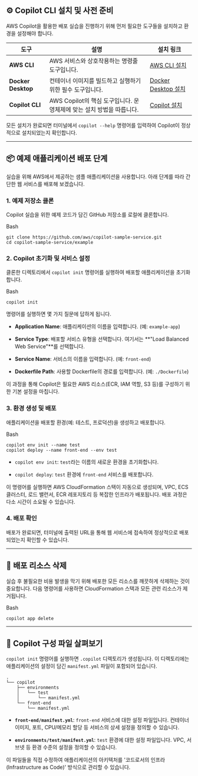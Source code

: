 
## ⚙️ Copilot CLI 설치 및 사전 준비

AWS Copilot을 활용한 배포 실습을 진행하기 위해 먼저 필요한 도구들을 설치하고 환경을 설정해야 합니다.

|도구|설명|설치 링크|
|---|---|---|
|**AWS CLI**|AWS 서비스와 상호작용하는 명령줄 도구입니다.|[AWS CLI 설치](https://docs.aws.amazon.com/cli/latest/userguide/getting-started-install.html)|
|**Docker Desktop**|컨테이너 이미지를 빌드하고 실행하기 위한 필수 도구입니다.|[Docker Desktop 설치](https://www.docker.com/products/docker-desktop/)|
|**Copilot CLI**|AWS Copilot의 핵심 도구입니다. 운영체제에 맞는 설치 방법을 따릅니다.|[Copilot 설치](https://aws.github.io/copilot-cli/docs/getting-started/install/)|

모든 설치가 완료되면 터미널에서 `copilot --help` 명령어를 입력하여 Copilot이 정상적으로 설치되었는지 확인합니다.

---

## 📦 예제 애플리케이션 배포 단계

실습을 위해 AWS에서 제공하는 샘플 애플리케이션을 사용합니다. 아래 단계를 따라 간단한 웹 서비스를 배포해 보겠습니다.

### 1. 예제 저장소 클론

Copilot 실습을 위한 예제 코드가 담긴 GitHub 저장소를 로컬에 클론합니다.

Bash

```
git clone https://github.com/aws/copilot-sample-service.git
cd copilot-sample-service/example
```

### 2. Copilot 초기화 및 서비스 설정

클론한 디렉토리에서 `copilot init` 명령어를 실행하여 배포할 애플리케이션을 초기화합니다.

Bash

```
copilot init
```

명령어를 실행하면 몇 가지 질문에 답하게 됩니다.

- **Application Name**: 애플리케이션의 이름을 입력합니다. (예: `example-app`)
    
- **Service Type**: 배포할 서비스 유형을 선택합니다. 여기서는 **"Load Balanced Web Service"**를 선택합니다.
    
- **Service Name**: 서비스의 이름을 입력합니다. (예: `front-end`)
    
- **Dockerfile Path**: 사용할 Dockerfile의 경로를 입력합니다. (예: `./Dockerfile`)
    

이 과정을 통해 Copilot은 필요한 AWS 리소스(ECR, IAM 역할, S3 등)를 구성하기 위한 기본 설정을 마칩니다.

### 3. 환경 생성 및 배포

애플리케이션을 배포할 환경(예: 테스트, 프로덕션)을 생성하고 배포합니다.

Bash

```
copilot env init --name test
copilot deploy --name front-end --env test
```

- `copilot env init`: `test`라는 이름의 새로운 환경을 초기화합니다.
    
- `copilot deploy`: `test` 환경에 `front-end` 서비스를 배포합니다.
    

이 명령어를 실행하면 AWS CloudFormation 스택이 자동으로 생성되며, VPC, ECS 클러스터, 로드 밸런서, ECR 레포지토리 등 복잡한 인프라가 배포됩니다. 배포 과정은 다소 시간이 소요될 수 있습니다.

### 4. 배포 확인

배포가 완료되면, 터미널에 출력된 URL을 통해 웹 서비스에 접속하여 정상적으로 배포되었는지 확인할 수 있습니다.

---

## 🧹 배포 리소스 삭제

실습 후 불필요한 비용 발생을 막기 위해 배포한 모든 리소스를 깨끗하게 삭제하는 것이 중요합니다. 다음 명령어를 사용하면 CloudFormation 스택과 모든 관련 리소스가 제거됩니다.

Bash

```
copilot app delete
```

---

## 📁 Copilot 구성 파일 살펴보기

`copilot init` 명령어를 실행하면 `.copilot` 디렉토리가 생성됩니다. 이 디렉토리에는 애플리케이션의 설정이 담긴 `manifest.yml` 파일이 포함되어 있습니다.

```
.
└── copilot
    ├── environments
    │   └── test
    │       └── manifest.yml
    └── front-end
        └── manifest.yml
```

- **`front-end/manifest.yml`**: `front-end` 서비스에 대한 설정 파일입니다. 컨테이너 이미지, 포트, CPU/메모리 할당 등 서비스의 상세 설정을 정의할 수 있습니다.
    
- **`environments/test/manifest.yml`**: `test` 환경에 대한 설정 파일입니다. VPC, 서브넷 등 환경 수준의 설정을 정의할 수 있습니다.
    

이 파일들을 직접 수정하여 애플리케이션의 아키텍처를 '코드로서의 인프라(Infrastructure as Code)' 방식으로 관리할 수 있습니다.